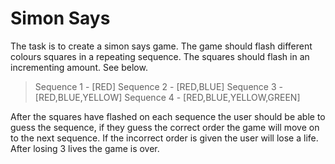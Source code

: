 # Simon Says

The task is to create a simon says game. The game should flash different colours squares in a repeating sequence. The squares should flash in an incrementing amount. See below.

> Sequence 1 - [RED]
> Sequence 2 - [RED,BLUE]
> Sequence 3 - [RED,BLUE,YELLOW]
> Sequence 4 - [RED,BLUE,YELLOW,GREEN]

After the squares have flashed on each sequence the user should be able to guess the sequence, if they guess the correct order the game will move on to the next sequence. If the incorrect order is given the user will lose a life. After losing 3 lives the game is over.
